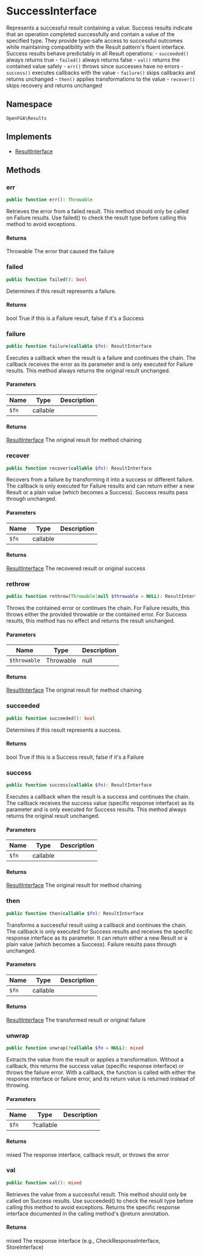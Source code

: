 # SuccessInterface

Represents a successful result containing a value. Success results indicate that an operation completed successfully and contain a value of the specified type. They provide type-safe access to successful outcomes while maintaining compatibility with the Result pattern&#039;s fluent interface. Success results behave predictably in all Result operations: - `succeeded()` always returns true - `failed()` always returns false - `val()` returns the contained value safely - `err()` throws since successes have no errors - `success()` executes callbacks with the value - `failure()` skips callbacks and returns unchanged - `then()` applies transformations to the value - `recover()` skips recovery and returns unchanged

## Namespace
`OpenFGA\Results`

## Implements
* [ResultInterface](Results/ResultInterface.md)



## Methods
### err


```php
public function err(): Throwable
```

Retrieves the error from a failed result. This method should only be called on Failure results. Use failed() to check the result type before calling this method to avoid exceptions.


#### Returns
Throwable
 The error that caused the failure

### failed


```php
public function failed(): bool
```

Determines if this result represents a failure.


#### Returns
bool
 True if this is a Failure result, false if it&#039;s a Success

### failure


```php
public function failure(callable $fn): ResultInterface
```

Executes a callback when the result is a failure and continues the chain. The callback receives the error as its parameter and is only executed for Failure results. This method always returns the original result unchanged.

#### Parameters
| Name | Type | Description |
|------|------|-------------|
| `$fn` | callable |  |

#### Returns
[ResultInterface](Results/ResultInterface.md)
 The original result for method chaining

### recover


```php
public function recover(callable $fn): ResultInterface
```

Recovers from a failure by transforming it into a success or different failure. The callback is only executed for Failure results and can return either a new Result or a plain value (which becomes a Success). Success results pass through unchanged.

#### Parameters
| Name | Type | Description |
|------|------|-------------|
| `$fn` | callable |  |

#### Returns
[ResultInterface](Results/ResultInterface.md)
 The recovered result or original success

### rethrow


```php
public function rethrow(Throwable|null $throwable = NULL): ResultInterface
```

Throws the contained error or continues the chain. For Failure results, this throws either the provided throwable or the contained error. For Success results, this method has no effect and returns the result unchanged.

#### Parameters
| Name | Type | Description |
|------|------|-------------|
| `$throwable` | Throwable | null | Optional throwable to throw instead of the contained error |

#### Returns
[ResultInterface](Results/ResultInterface.md)
 The original result for method chaining

### succeeded


```php
public function succeeded(): bool
```

Determines if this result represents a success.


#### Returns
bool
 True if this is a Success result, false if it&#039;s a Failure

### success


```php
public function success(callable $fn): ResultInterface
```

Executes a callback when the result is a success and continues the chain. The callback receives the success value (specific response interface) as its parameter and is only executed for Success results. This method always returns the original result unchanged.

#### Parameters
| Name | Type | Description |
|------|------|-------------|
| `$fn` | callable |  |

#### Returns
[ResultInterface](Results/ResultInterface.md)
 The original result for method chaining

### then


```php
public function then(callable $fn): ResultInterface
```

Transforms a successful result using a callback and continues the chain. The callback is only executed for Success results and receives the specific response interface as its parameter. It can return either a new Result or a plain value (which becomes a Success). Failure results pass through unchanged.

#### Parameters
| Name | Type | Description |
|------|------|-------------|
| `$fn` | callable |  |

#### Returns
[ResultInterface](Results/ResultInterface.md)
 The transformed result or original failure

### unwrap


```php
public function unwrap(?callable $fn = NULL): mixed
```

Extracts the value from the result or applies a transformation. Without a callback, this returns the success value (specific response interface) or throws the failure error. With a callback, the function is called with either the response interface or failure error, and its return value is returned instead of throwing.

#### Parameters
| Name | Type | Description |
|------|------|-------------|
| `$fn` | ?callable |  |

#### Returns
mixed
 The response interface, callback result, or throws the error

### val


```php
public function val(): mixed
```

Retrieves the value from a successful result. This method should only be called on Success results. Use succeeded() to check the result type before calling this method to avoid exceptions. Returns the specific response interface documented in the calling method&#039;s @return annotation.


#### Returns
mixed
 The response interface (e.g., CheckResponseInterface, StoreInterface)

